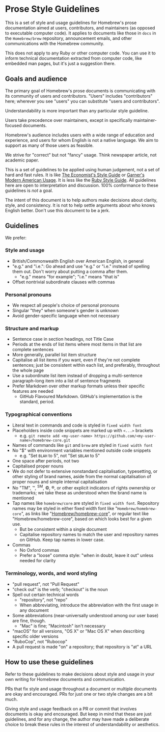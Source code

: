 # Prose Style Guidelines

This is a set of style and usage guidelines for Homebrew's prose documentation aimed at users, contributors, and maintainers (as opposed to executable computer code). It applies to documents like those in `docs` in the `Homebrew/brew` repository, announcement emails, and other communications with the Homebrew community.

This does not apply to any Ruby or other computer code. You can use it to inform technical documentation extracted from computer code, like embedded man pages, but it's just a suggestion there.

## Goals and audience

The primary goal of Homebrew's prose documents is communicating with its community of users and contributors. "Users" includes "contributors" here; wherever you see "users" you can substitute "users and contributors".

Understandability is more important than any particular style guideline.

Users take precedence over maintainers, except in specifically maintainer-focused documents.

Homebrew's audience includes users with a wide range of education and experience, and users for whom English is not a native language. We aim to support as many of those users as feasible.

We strive for "correct" but not "fancy" usage. Think newspaper article, not academic paper.

This is a set of guidelines to be applied using human judgement, not a set of hard and fast rules. It is like [The Economist's Style Guide](https://web.archive.org/web/20170830001125/https://www.economist.com/styleguide/introduction) or [Garner's Modern American Usage](https://en.wikipedia.org/wiki/Garner's_Modern_American_Usage). It is less like the [Ruby Style Guide](https://github.com/rubocop-hq/ruby-style-guide#the-ruby-style-guide). All guidelines here are open to interpretation and discussion. 100% conformance to these guidelines is *not* a goal.

The intent of this document is to help authors make decisions about clarity, style, and consistency. It is not to help settle arguments about who knows English better. Don't use this document to be a jerk.

## Guidelines

We prefer:

### Style and usage

* British/Commonwealth English over American English, in general
* "e.g." and "i.e.": Go ahead and use "e.g." or "i.e." instead of spelling them out. Don't worry about putting a comma after them.
  * "e.g." means "for example"; "i.e." means "that is"
* Offset nontrivial subordinate clauses with commas

### Personal pronouns

* We respect all people's choice of personal pronouns
* Singular "they" when someone's gender is unknown
* Avoid gender-specific language when not necessary

### Structure and markup

* Sentence case in section headings, not Title Case
* Periods at the ends of list items where most items in that list are complete sentences
* More generally, parallel list item structure
* Capitalise all list items if you want, even if they're not complete sentences; just be consistent within each list, and preferably, throughout the whole page
* Use a subordinate list item instead of dropping a multi-sentence paragraph-long item into a list of sentence fragments
* Prefer Markdown over other markup formats unless their specific features are needed
  * GitHub Flavoured Markdown. GitHub's implementation is the standard, period.

### Typographical conventions

* Literal text in commands and code is styled in `fixed width font`
* Placeholders inside code snippets are marked up with `<...>` brackets
  * e.g. `git remote add <my-user-name> https://github.com/<my-user-name>/homebrew-core.git`
* Names of commands like `git` and `brew` are styled in `fixed width font`
* No "$" with environment variables mentioned outside code snippets
  * e.g. "Set `BLAH` to 5", not "Set `$BLAH` to 5"
* One space after periods, not two
* Capitalised proper nouns
* We do not defer to extensive nonstandard capitalisation, typesetting, or other styling of brand names, aside from the normal capitalisation of proper nouns and simple internal capitalisation
* No "TM", &trade;, <sup>SM</sup>, &copy;, &reg;, or other explicit indicators of rights ownership or trademarks; we take these as understood when the brand name is mentioned
* Tap names like `homebrew/core` are styled in `fixed width font`. Repository names may be styled in either fixed width font like "`Homebrew/homebrew-core`", as links like "[Homebrew/homebrew-core](https://github.com/homebrew/homebrew-core)", or regular text like "Homebrew/homebrew-core", based on which looks best for a given use.
  * But be consistent within a single document
  * Capitalise repository names to match the user and repository names on GitHub. Keep tap names in lower case.
* Commas
  * No Oxford commas
  * Prefer a "loose" comma style: "when in doubt, leave it out" unless needed for clarity

### Terminology, words, and word styling

* "pull request", not "Pull Request"
* "check out" is the verb; "checkout" is the noun
* Spell out certain technical words
  * "repository", not "repo"
  * When abbreviating, introduce the abbreviation with the first usage in any document
* Some abbreviations (near-universally understood among our user base) are fine, though.
  * "Mac" is fine; "Macintosh" isn't necessary
* "macOS" for all versions, "OS X" or "Mac OS X" when describing specific older versions
* "RuboCop", not "Rubocop"
* A pull request is made "on" a repository; that repository is "at" a URL

## How to use these guidelines

Refer to these guidelines to make decisions about style and usage in your own writing for Homebrew documents and communication.

PRs that fix style and usage throughout a document or multiple documents are okay and encouraged. PRs for just one or two style changes are a bit much.

Giving style and usage feedback on a PR or commit that involves documents is okay and encouraged. But keep in mind that these are just guidelines, and for any change, the author may have made a deliberate choice to break these rules in the interest of understandability or aesthetics.
